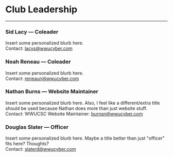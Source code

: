 # Club Leadership
---
### Sid Lacy — Coleader
Insert some personalized blurb here.  
Contact: [lacys@wwucyber.com](mailto:lacys@wwucyber.com?subject=Hello!)  
### Noah Reneau — Coleader
Insert some personalized blurb here.  
Contact: [reneaun@wwucyber.com](mailto:reneaun@wwucyber.com?subject=Hello!)  
### Nathan Burns — Website Maintainer
Insert some personalized blurb here. Also, I feel like a different/extra title should be used because Nathan does more than just website stuff.  
Contact: WWUCSC Website Maintainer: [burnsn@wwucyber.com](mailto:burnsn@wwucyber.com?subject=Hello!)  
### Douglas Slater — Officer
Insert some personalized blurb here. Maybe a title better than just "officer" fits here? Thoughts?  
Contact: [slaterd@wwucyber.com](mailto:slaterd@wwucyber.com?subject=Hello!)
